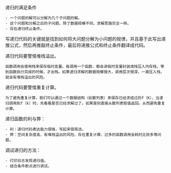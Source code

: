 递归的满足条件  

	- 一个问题的解可以分解为几个子问题的解。
	- 这个问题和分解之后的子问题，除了数据规模不同，求解思路完全一样。
	- 存在递归终止条件。

写递归代码的关键就是找到如何将大问题分解为小问题的规律，并且基于此写出递推公式，然后再推敲终止条件，最后将递推公式和终止条件翻译成代码。


递归代码要警惕堆栈溢出。  

	函数调用会使用栈来保存临时变量。每调用一个函数，都会讲临时变量封装成栈压入内存栈，等到函数执行完成的时候，才出栈。如果递归求解的数据规模很大，调用层次很深，一直压入栈，就会有堆栈溢出的风险。

递归代码要警惕重复计算。  

	为了避免重复计算，我们可以通过一个数据结构（如散列表）来保存已经求结过的f（K），当递归调用到f（k）时，先看看是否已经求解过了。如果是则直接从散列表取值返回。从而避免重复计算。


递归函数的利与弊：  

	- 利：递归代码表达能力很强，写起来很简洁。
	- 弊：空间复杂度高、有堆栈溢出的风险、存在重复计算、过多的函数调用会耗时比较多等问题。

调试递归的方法：  

	- 打印日志发现递归值。
	- 结合条件断点进行调试。